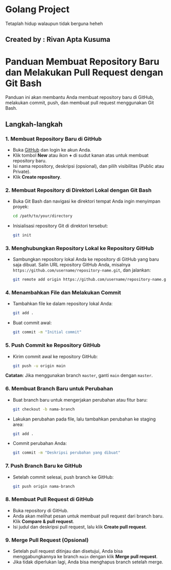 # Golang Project

Tetaplah hidup walaupun tidak berguna heheh

## Created by : Rivan Apta Kusuma

# Panduan Membuat Repository Baru dan Melakukan Pull Request dengan Git Bash

Panduan ini akan membantu Anda membuat repository baru di GitHub, melakukan commit, push, dan membuat pull request menggunakan Git Bash.

## Langkah-langkah

### 1. **Membuat Repository Baru di GitHub**

   - Buka [GitHub](https://github.com) dan login ke akun Anda.
   - Klik tombol **New** atau ikon **+** di sudut kanan atas untuk membuat repository baru.
   - Isi nama repository, deskripsi (opsional), dan pilih visibilitas (Public atau Private).
   - Klik **Create repository**.

### 2. **Membuat Repository di Direktori Lokal dengan Git Bash**

   - Buka Git Bash dan navigasi ke direktori tempat Anda ingin menyimpan proyek:
     ```bash
     cd /path/to/your/directory
     ```
   - Inisialisasi repository Git di direktori tersebut:
     ```bash
     git init
     ```

### 3. **Menghubungkan Repository Lokal ke Repository GitHub**

   - Sambungkan repository lokal Anda ke repository di GitHub yang baru saja dibuat. Salin URL repository GitHub Anda, misalnya `https://github.com/username/repository-name.git`, dan jalankan:
     ```bash
     git remote add origin https://github.com/username/repository-name.git
     ```

### 4. **Menambahkan File dan Melakukan Commit**

   - Tambahkan file ke dalam repository lokal Anda:
     ```bash
     git add .
     ```
   - Buat commit awal:
     ```bash
     git commit -m "Initial commit"
     ```

### 5. **Push Commit ke Repository GitHub**

   - Kirim commit awal ke repository GitHub:
     ```bash
     git push -u origin main
     ```
   **Catatan**: Jika menggunakan branch `master`, ganti `main` dengan `master`.

### 6. **Membuat Branch Baru untuk Perubahan**

   - Buat branch baru untuk mengerjakan perubahan atau fitur baru:
     ```bash
     git checkout -b nama-branch
     ```
   - Lakukan perubahan pada file, lalu tambahkan perubahan ke staging area:
     ```bash
     git add .
     ```
   - Commit perubahan Anda:
     ```bash
     git commit -m "Deskripsi perubahan yang dibuat"
     ```

### 7. **Push Branch Baru ke GitHub**

   - Setelah commit selesai, push branch ke GitHub:
     ```bash
     git push origin nama-branch
     ```

### 8. **Membuat Pull Request di GitHub**

   - Buka repository di GitHub.
   - Anda akan melihat pesan untuk membuat pull request dari branch baru. Klik **Compare & pull request**.
   - Isi judul dan deskripsi pull request, lalu klik **Create pull request**.

### 9. **Merge Pull Request (Opsional)**

   - Setelah pull request ditinjau dan disetujui, Anda bisa menggabungkannya ke branch `main` dengan klik **Merge pull request**.
   - Jika tidak diperlukan lagi, Anda bisa menghapus branch setelah merge.

